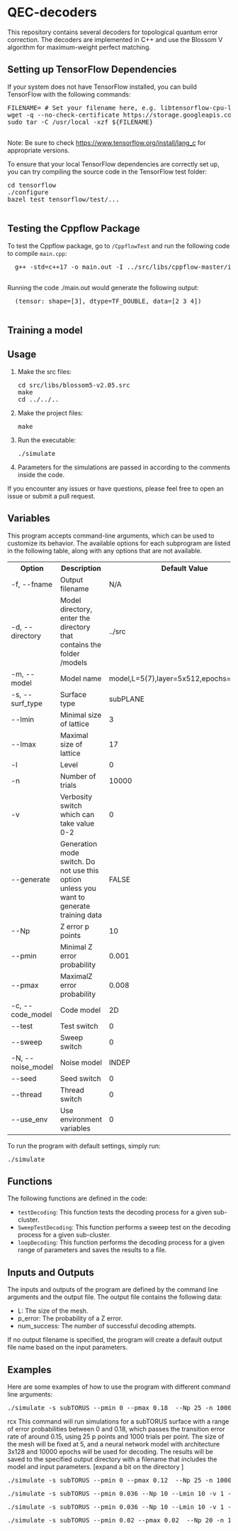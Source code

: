 <h1>QEC-decoders</h1>
<p>This repository contains several decoders for topological quantum error correction. The decoders are implemented in C++ and use the Blossom V algorithm for maximum-weight perfect matching.</p>

<section>
  <h2>Setting up TensorFlow Dependencies</h2>
  <p>If your system does not have TensorFlow installed, you can build TensorFlow with the following commands:</p>
  <pre>
FILENAME= # Set your filename here, e.g. libtensorflow-cpu-linux-x86_64-2.11.0.tar.gz
wget -q --no-check-certificate https://storage.googleapis.com/tensorflow/libtensorflow/${FILENAME}
sudo tar -C /usr/local -xzf ${FILENAME}
  </pre>
  <p>Note: Be sure to check <a href="https://www.tensorflow.org/install/lang_c">https://www.tensorflow.org/install/lang_c</a> for appropriate versions.</p>
  <p>To ensure that your local TensorFlow dependencies are correctly set up, you can try compiling the source code in the TensorFlow test folder:</p>
  <pre>
cd tensorflow
./configure
bazel test tensorflow/test/...
  </pre>
  <h2>Testing the Cppflow Package</h2>
  <p>
  To test the Cppflow package, go to <code>/CppflowTest</code> and run the following code to compile <code>main.cpp</code>:
  <pre>
  g++ -std=c++17 -o main.out -I ../src/libs/cppflow-master/include/ main.cpp -ltensorflow
  </pre>
  Running the code ./main.out would generate the following output:
  <pre>
  (tensor: shape=[3], dtype=TF_DOUBLE, data=[2 3 4])
  </pre>
  <p>
</section>

<section>
<h2>Training a model</h2>

</section>
<section>
<h2>Usage</h2>
<ol>
  <li>Make the src files:</li>
    <pre>cd src/libs/blossom5-v2.05.src <br>make <br>cd ../../.. </pre>
  <li>Make the project files:</li>
    <pre>make</pre>
  <li>Run the executable:</li>
    <pre>./simulate</pre>
  <li>Parameters for the simulations are passed in according to the comments inside the code.</li>
</ol>
<p>If you encounter any issues or have questions, please feel free to open an issue or submit a pull request.</p>
</section>


<section>
  <h2>Variables</h2>
<p>This program accepts command-line arguments, which can be used to customize its behavior. The available options for each subprogram are listed in the following table, along with any options that are not available. </p>
<table>
  <tr>
    <th>Option</th>
    <th>Description</th>
    <th>Default Value</th>
    <th>ML3D</th>
    <th>ML2D</th>
  </tr>
  <tr>
    <td>-f, --fname</td>
    <td>Output filename</td>
    <td>N/A</td>
    <td>&#x2705</td>
    <td>&#x2705</td>
  </tr>
  <tr>
    <td>-d, --directory</td>
    <td>Model directory, enter the directory that contains the folder /models</td>
    <td>../src</td>
    <td>&#x2705</td>
    <td>&#x2705</td>
  </tr>
  <tr>
    <td>-m, --model</td>
    <td>Model name</td>
    <td>model,L=5(7),layer=5x512,epochs=1000,p=</td>
    <td>&#x2705</td>
    <td>&#x2705</td>
  </tr>
  <tr>
    <td>-s, --surf_type</td>
    <td>Surface type</td>
    <td>subPLANE</td>
    <td>&#x2705</td>
    <td>subTORUS</td>
  </tr>
  <tr>
    <td>--lmin</td>
    <td>Minimal size of lattice</td>
    <td>3</td>
    <td>&#x2705</td>
    <td>&#x2705</td>
  </tr>
  <tr>
    <td>--lmax</td>
    <td>Maximal size of lattice</td>
    <td>17</td>
    <td>&#x2705</td>
    <td>&#x2705</td>
  </tr>
  <tr>
    <td>-l</td>
    <td>Level</td>
    <td>0</td>
    <td>&#x2705</td>
    <td></td>
  </tr>
  <tr>
    <td>-n</td>
    <td>Number of trials</td>
    <td>10000</td>
    <td>&#x2705</td>
    <td>&#x2705</td>
  </tr>
  <tr>
    <td>-v</td>
    <td>Verbosity switch which can take value 0-2</td>
    <td>0</td>
    <td>&#x2705</td>
    <td>&#x2705</td>
  </tr>
  <tr>
    <td>--generate</td>
    <td>Generation mode switch. Do not use this option unless you want to generate training data</td>
    <td>FALSE</td>
    <td>&#x2705</td>
    <td>&#x2705</td>
  </tr>
  <tr>
    <td>--Np</td>
    <td>Z error p points</td>
    <td>10</td>
    <td>&#x2705</td>
    <td>&#x2705</td>
  </tr>
  <tr>
    <td>--pmin</td>
    <td>Minimal Z error probability</td>
    <td>0.001</td>
    <td>&#x2705</td>
    <td>0.01</td>
  </tr>
  <tr>
    <td>--pmax</td>
    <td>MaximalZ error probability</td>
<td>0.008</td>
<td>&#x2705</td>
<td>0</td>
  </tr>
  <tr>
    <td>-c, --code_model</td>
    <td>Code model</td>
    <td>2D</td>
    <td>&#x2705</td>
    <td></td>
  </tr>
  <tr>
    <td>--test</td>
    <td>Test switch</td>
    <td>0</td>
    <td>&#x2705</td>
    <td>&#x2705</td>
  </tr>
  <tr>
    <td>--sweep</td>
    <td>Sweep switch</td>
    <td>0</td>
    <td>&#x2705</td>
    <td></td>
  </tr>
  <tr>
    <td>-N, --noise_model</td>
    <td>Noise model</td>
    <td>INDEP</td>
    <td>&#x2705</td>
    <td>DEPOL</td>
  </tr>
  <tr>
    <td>--seed</td>
    <td>Seed switch</td>
    <td>0</td>
    <td>&#x2705</td>
    <td>&#x2705</td>
  </tr>
  <tr>
    <td>--thread</td>
    <td>Thread switch</td>
    <td>0</td>
    <td>&#x2705</td>
    <td>&#x2705</td>
  </tr>
  <tr>
    <td>--use_env</td>
    <td>Use environment variables</td>
    <td>0</td>
    <td>&#x2705</td>
    <td>&#x2705</td>
  </tr>
</table>

<p>To run the program with default settings, simply run:</p>
<pre>./simulate</pre>

<h2>Functions</h2>
<p>The following functions are defined in the code:</p>
<ul>
  <li><code>testDecoding</code>: This function tests the decoding process for a given sub-cluster.</li>
  <li><code>SweepTestDecoding</code>: This function performs a sweep test on the decoding process for a given sub-cluster.</li>
  <li><code>loopDecoding</code>: This function performs the decoding process for a given range of parameters and saves the results to a file.</li>
</ul>

<h2>Inputs and Outputs</h2>
<p>The inputs and outputs of the program are defined by the command line arguments and the output file. The output file contains the following data:</p>
<ul>
  <li>L: The size of the mesh.</li>
  <li>p_error: The probability of a Z error.</li>
  <li>num_success: The number of successful decoding attempts.</li>
</ul>
<p>If no output filename is specified, the program will create a default output file name based on the input parameters.</p>
</section>


<h2>Examples</h2>

Here are some examples of how to use the program with different command line arguments:

<pre>
./simulate -s subTORUS --pmin 0 --pmax 0.18  --Np 25 -n 1000 --Lmin 5 --Lmax 5 -v 1 -d ~/ML/ -m "model,L=5(7),layer=3x128,epochs=10000,p=" --decode_with_NN
</pre>
rcx
This command will run simulations for a subTORUS surface with a range of error probabilities between 0 and 0.18, which passes the transition error rate of around 0.15, using 25 p points and 1000 trials per point. The size of the mesh will be fixed at 5, and a neural network model with architecture 3x128 and 10000 epochs will be used for decoding. The results will be saved to the specified output directory with a filename that includes the model and input parameters. [expand a bit on the directory ]

<pre>
./simulate -s subTORUS --pmin 0 --pmax 0.12  --Np 25 -n 1000 --Lmin 3 --Lmax 20 -v 1 -d ~/ML/  --fname test.out
</pre>
<pre>
./simulate -s subTORUS --pmin 0.036 --Np 10 --Lmin 10 -v 1 --test --make_corrections -d /scratch/users/ladmon/ML/ -m "model_h,L=5(7),layer=3x128,epochs=100000,p=0.036" --binary
</pre>
<pre>
./simulate -s subTORUS --pmin 0.036 --Np 10 --Lmin 10 -v 1 --test --make_corrections -m "model,L=5(7),layer=5x512,epochs=1000,p=0.04" --binary
</pre>
<pre>
./simulate -s subTORUS --pmin 0.02 --pmax 0.02  --Np 20 -n 1 --Lmin 7 -v 1 --generate -d ~/ML
</pre>